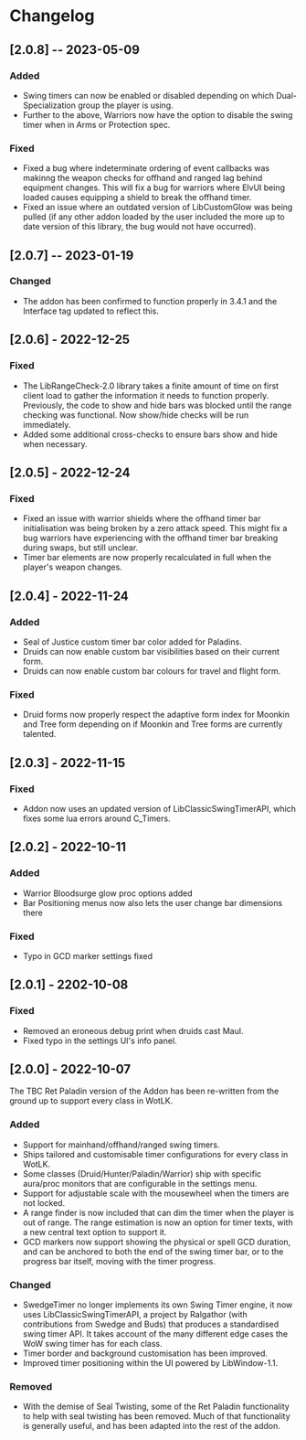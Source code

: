 # Changelog

## [2.0.8] -- 2023-05-09

### Added
- Swing timers can now be enabled or disabled depending on which Dual-Specialization group the player is using.
- Further to the above, Warriors now have the option to disable the swing timer when in Arms or Protection spec.

### Fixed
- Fixed a bug where indeterminate ordering of event callbacks was makinng the weapon checks for offhand and ranged lag behind
  equipment changes. This will fix a bug for warriors where ElvUI being loaded causes equipping a shield to break the offhand timer.
- Fixed an issue where an outdated version of LibCustomGlow was being pulled (if any other addon loaded by the user included the 
  more up to date version of this library, the bug would not have occurred).

## [2.0.7] -- 2023-01-19

### Changed
- The addon has been confirmed to function properly in 3.4.1 and the Interface tag updated to reflect this.

## [2.0.6] - 2022-12-25

### Fixed
- The LibRangeCheck-2.0 library takes a finite amount of time on first client load to gather the information it needs to 
  function properly. Previously, the code to show and hide bars was blocked until the range checking
  was functional. Now show/hide checks will be run immediately.
- Added some additional cross-checks to ensure bars show and hide when necessary.


## [2.0.5] - 2022-12-24

### Fixed
- Fixed an issue with warrior shields where the offhand timer bar initialisation was
  being broken by a zero attack speed. This might fix a bug warriors have experiencing
  with the offhand timer bar breaking during swaps, but still unclear.
- Timer bar elements are now properly recalculated in full when the player's weapon changes.

## [2.0.4] - 2022-11-24

### Added 
- Seal of Justice custom timer bar color added for Paladins.
- Druids can now enable custom bar visibilities based on their current form.
- Druids can now enable custom bar colours for travel and flight form.

### Fixed
- Druid forms now properly respect the adaptive form index for Moonkin and Tree form
depending on if Moonkin and Tree forms are currently talented.

## [2.0.3] - 2022-11-15

### Fixed
- Addon now uses an updated version of LibClassicSwingTimerAPI, which fixes some lua errors around C_Timers.

## [2.0.2] - 2022-10-11

### Added
- Warrior Bloodsurge glow proc options added
- Bar Positioning menus now also lets the user change bar dimensions there

### Fixed
- Typo in GCD marker settings fixed

## [2.0.1] - 2202-10-08

### Fixed
- Removed an eroneous debug print when druids cast Maul.
- Fixed typo in the settings UI's info panel.

## [2.0.0] - 2022-10-07

The TBC Ret Paladin version of the Addon has been re-written from the ground up to support
every class in WotLK.

### Added
- Support for mainhand/offhand/ranged swing timers.
- Ships tailored and customisable timer configurations for every class in WotLK.
- Some classes (Druid/Hunter/Paladin/Warrior) ship with specific aura/proc monitors that are
  configurable in the settings menu.
- Support for adjustable scale with the mousewheel when the timers are not locked.
- A range finder is now included that can dim the timer when the player is out of range.
  The range estimation is now an option for timer texts, with a new central text option to support it.
- GCD markers now support showing the physical or spell GCD duration, and can be anchored to both
  the end of the swing timer bar, or to the progress bar itself, moving with the timer progress.

### Changed
- SwedgeTimer no longer implements its own Swing Timer engine, it now uses LibClassicSwingTimerAPI, a project by Ralgathor (with contributions from Swedge and Buds) that produces a standardised swing timer API. It takes account of the many different edge cases the WoW swing timer has for each class.
- Timer border and background customisation has been improved.
- Improved timer positioning within the UI powered by LibWindow-1.1.

### Removed
- With the demise of Seal Twisting, some of the Ret Paladin functionality to help with seal
  twisting has been removed. Much of that functionality is generally useful, and has been adapted into the rest of the addon.